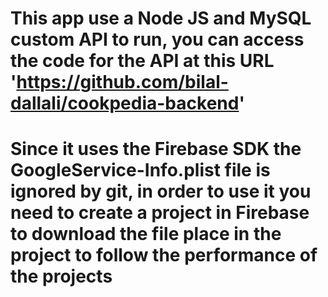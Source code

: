 # This app use a Node JS and MySQL custom API to run, you can access the code for the API at this URL 'https://github.com/bilal-dallali/cookpedia-backend'

# Since it uses the Firebase SDK the GoogleService-Info.plist file is ignored by git, in order to use it you need to create a project in Firebase to download the file place in the project to follow the performance of the projects